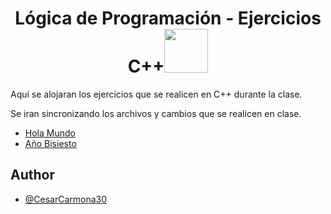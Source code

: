 <h1 align="center">Lógica de Programación - Ejercicios C++<img src="https://media.tenor.com/8CRuK01WKcMAAAAi/pokemon-pikachu.gif" width="70"></h1>


Aquí se alojaran los ejercicios que se realicen en C++ durante la clase.

Se iran sincronizando los archivos y cambios que se realicen en clase.

* [Hola Mundo](https://github.com/CesarCarmona30/EjerciciosCpp/blob/main/helloWorld.cpp)
* [Año Bisiesto](https://github.com/CesarCarmona30/EjerciciosCpp/blob/main/anioBisiesto.cpp)

## Author

- [@CesarCarmona30](https://www.github.com/CesarCarmona30)
